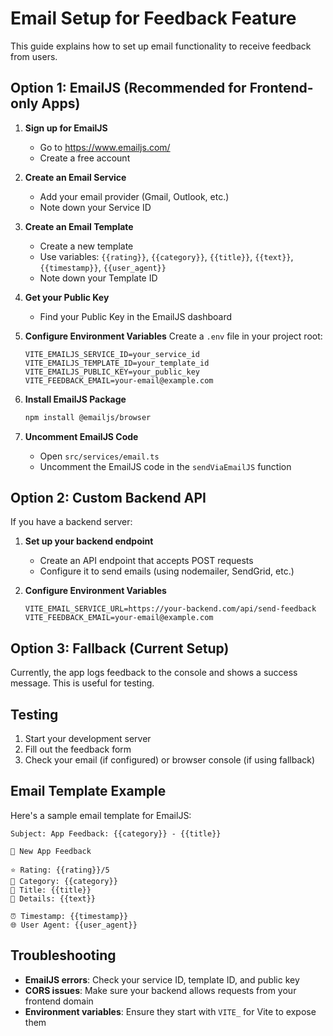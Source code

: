 # Email Setup for Feedback Feature

This guide explains how to set up email functionality to receive feedback from users.

## Option 1: EmailJS (Recommended for Frontend-only Apps)

1. **Sign up for EmailJS**
   - Go to https://www.emailjs.com/
   - Create a free account

2. **Create an Email Service**
   - Add your email provider (Gmail, Outlook, etc.)
   - Note down your Service ID

3. **Create an Email Template**
   - Create a new template
   - Use variables: `{{rating}}`, `{{category}}`, `{{title}}`, `{{text}}`, `{{timestamp}}`, `{{user_agent}}`
   - Note down your Template ID

4. **Get your Public Key**
   - Find your Public Key in the EmailJS dashboard

5. **Configure Environment Variables**
   Create a `.env` file in your project root:
   ```env
   VITE_EMAILJS_SERVICE_ID=your_service_id
   VITE_EMAILJS_TEMPLATE_ID=your_template_id
   VITE_EMAILJS_PUBLIC_KEY=your_public_key
   VITE_FEEDBACK_EMAIL=your-email@example.com
   ```

6. **Install EmailJS Package**
   ```bash
   npm install @emailjs/browser
   ```

7. **Uncomment EmailJS Code**
   - Open `src/services/email.ts`
   - Uncomment the EmailJS code in the `sendViaEmailJS` function

## Option 2: Custom Backend API

If you have a backend server:

1. **Set up your backend endpoint**
   - Create an API endpoint that accepts POST requests
   - Configure it to send emails (using nodemailer, SendGrid, etc.)

2. **Configure Environment Variables**
   ```env
   VITE_EMAIL_SERVICE_URL=https://your-backend.com/api/send-feedback
   VITE_FEEDBACK_EMAIL=your-email@example.com
   ```

## Option 3: Fallback (Current Setup)

Currently, the app logs feedback to the console and shows a success message. This is useful for testing.

## Testing

1. Start your development server
2. Fill out the feedback form
3. Check your email (if configured) or browser console (if using fallback)

## Email Template Example

Here's a sample email template for EmailJS:

```
Subject: App Feedback: {{category}} - {{title}}

📧 New App Feedback

⭐ Rating: {{rating}}/5
📂 Category: {{category}}
📝 Title: {{title}}
📄 Details: {{text}}

⏰ Timestamp: {{timestamp}}
🌐 User Agent: {{user_agent}}
```

## Troubleshooting

- **EmailJS errors**: Check your service ID, template ID, and public key
- **CORS issues**: Make sure your backend allows requests from your frontend domain
- **Environment variables**: Ensure they start with `VITE_` for Vite to expose them 